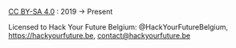 [CC BY-SA 4.0](https://creativecommons.org/licenses/by-sa/4.0/) : 2019 -> Present

Licensed to Hack Your Future Belgium: @HackYourFutureBelgium, https://hackyourfuture.be, contact@hackyourfuture.be
